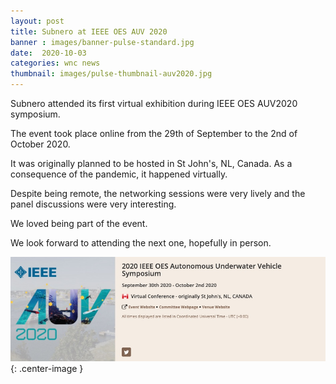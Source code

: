 ```yaml
---
layout: post
title: Subnero at IEEE OES AUV 2020
banner : images/banner-pulse-standard.jpg
date:  2020-10-03
categories: wnc news
thumbnail: images/pulse-thumbnail-auv2020.jpg
---
```


Subnero attended its first virtual exhibition during IEEE OES AUV2020 symposium.

The event took place online from the 29th of September to the 2nd of October 2020. 

It was originally planned to be hosted in St John's, NL, Canada. As a consequence of the pandemic, it happened virtually.

Despite being remote, the networking sessions were very lively and the panel discussions were very interesting. 

We loved being part of the event.

We look forward to attending the next one, hopefully in person.

![](/images/pulse-auv2020.jpg){: .center-image  }
